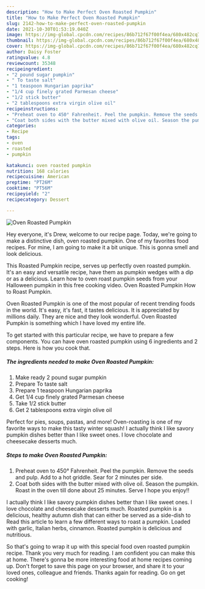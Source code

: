 ```yaml
---
description: "How to Make Perfect Oven Roasted Pumpkin"
title: "How to Make Perfect Oven Roasted Pumpkin"
slug: 2142-how-to-make-perfect-oven-roasted-pumpkin
date: 2021-10-30T01:53:19.040Z
image: https://img-global.cpcdn.com/recipes/86b712f67f00f4ea/680x482cq70/oven-roasted-pumpkin-recipe-main-photo.jpg
thumbnail: https://img-global.cpcdn.com/recipes/86b712f67f00f4ea/680x482cq70/oven-roasted-pumpkin-recipe-main-photo.jpg
cover: https://img-global.cpcdn.com/recipes/86b712f67f00f4ea/680x482cq70/oven-roasted-pumpkin-recipe-main-photo.jpg
author: Daisy Foster
ratingvalue: 4.8
reviewcount: 35348
recipeingredient:
- "2 pound sugar pumpkin"
- " To taste salt"
- "1 teaspoon Hungarian paprika"
- "1/4 cup finely grated Parmesan cheese"
- "1/2 stick butter"
- "2 tablespoons extra virgin olive oil"
recipeinstructions:
- "Preheat oven to 450° Fahrenheit. Peel the pumpkin. Remove the seeds and pulp. Add to a hot griddle. Sear for 2 minutes per side."
- "Coat both sides with the butter mixed with olive oil. Season the pumpkin. Roast in the oven till done about 25 minutes. Serve I hope you enjoy!!"
categories:
- Recipe
tags:
- oven
- roasted
- pumpkin

katakunci: oven roasted pumpkin 
nutrition: 168 calories
recipecuisine: American
preptime: "PT26M"
cooktime: "PT56M"
recipeyield: "2"
recipecategory: Dessert

---
```



![Oven Roasted Pumpkin](https://img-global.cpcdn.com/recipes/86b712f67f00f4ea/680x482cq70/oven-roasted-pumpkin-recipe-main-photo.jpg)

Hey everyone, it's Drew, welcome to our recipe page. Today, we're going to make a distinctive dish, oven roasted pumpkin. One of my favorites food recipes. For mine, I am going to make it a bit unique. This is gonna smell and look delicious.

This Roasted Pumpkin recipe, serves up perfectly oven roasted pumpkin. It&#39;s an easy and versatile recipe, have them as pumpkin wedges with a dip or as a delicious. Learn how to oven roast pumpkin seeds from your Halloween pumpkin in this free cooking video. Oven Roasted Pumpkin How to Roast Pumpkin.

Oven Roasted Pumpkin is one of the most popular of recent trending foods in the world. It's easy, it's fast, it tastes delicious. It is appreciated by millions daily. They are nice and they look wonderful. Oven Roasted Pumpkin is something which I have loved my entire life.


To get started with this particular recipe, we have to prepare a few components. You can have oven roasted pumpkin using 6 ingredients and 2 steps. Here is how you cook that.

<!--inarticleads1-->

##### The ingredients needed to make Oven Roasted Pumpkin:

1. Make ready 2 pound sugar pumpkin
1. Prepare  To taste salt
1. Prepare 1 teaspoon Hungarian paprika
1. Get 1/4 cup finely grated Parmesan cheese
1. Take 1/2 stick butter
1. Get 2 tablespoons extra virgin olive oil


Perfect for pies, soups, pastas, and more! Oven-roasting is one of my favorite ways to make this tasty winter squash! I actually think I like savory pumpkin dishes better than I like sweet ones. I love chocolate and cheesecake desserts much. 

<!--inarticleads2-->

##### Steps to make Oven Roasted Pumpkin:

1. Preheat oven to 450° Fahrenheit. Peel the pumpkin. Remove the seeds and pulp. Add to a hot griddle. Sear for 2 minutes per side.
1. Coat both sides with the butter mixed with olive oil. Season the pumpkin. Roast in the oven till done about 25 minutes. Serve I hope you enjoy!!


I actually think I like savory pumpkin dishes better than I like sweet ones. I love chocolate and cheesecake desserts much. Roasted pumpkin is a delicious, healthy autumn dish that can either be served as a side-dish to Read this article to learn a few different ways to roast a pumpkin. Loaded with garlic, Italian herbs, cinnamon. Roasted pumpkin is delicious and nutritious. 

So that's going to wrap it up with this special food oven roasted pumpkin recipe. Thank you very much for reading. I am confident you can make this at home. There's gonna be more interesting food at home recipes coming up. Don't forget to save this page on your browser, and share it to your loved ones, colleague and friends. Thanks again for reading. Go on get cooking!
